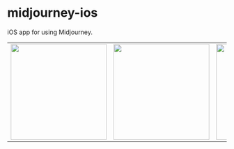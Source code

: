 # midjourney-ios

iOS app for using Midjourney.

|  |  |  |
|---|---|---|
| <img width=220 src="https://github.com/danielamitay/midjourney-ios/assets/647626/f40ca476-500d-4482-9471-561dd1c8d471"> | <img width=220 src="https://github.com/danielamitay/midjourney-ios/assets/647626/6d0c4d75-fbab-4b1f-8c87-30857dfc8321"> | <img width=220 src="https://github.com/danielamitay/midjourney-ios/assets/647626/e32d60fc-be1d-4e24-a498-26add180dd51"> |
